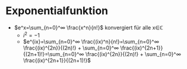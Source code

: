 # Exponentialfunktion
+ $e^x=\sum_{n=0}^∞ \frac{x^n}{n!}$ konvergiert für alle x∈ℂ
	+ $i^2=-1$
	+  $e^{ix}=\sum_{n=0}^∞ \frac{(ix)^n}{n!}=\sum_{n=0}^∞ \frac{(ix)^{2n}}{(2n)!} + \sum_{n=0}^∞ \frac{(ix)^{2n+1}}{(2n+1)!}=\sum_{n=0}^∞ \frac{(ix)^{2n}}{(2n)!} + \sum_{n=0}^∞ \frac{(ix)^{2n+1}}{(2n+1)!}$ 